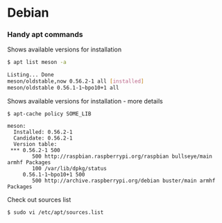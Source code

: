 # Debian

### Handy apt commands

Shows available versions for installation
```sh
$ apt list meson -a

Listing... Done
meson/oldstable,now 0.56.2-1 all [installed]
meson/oldstable 0.56.1-1~bpo10+1 all
```

Shows available versions for installation - more details
```
$ apt-cache policy SOME_LIB

meson:
  Installed: 0.56.2-1
  Candidate: 0.56.2-1
  Version table:
 *** 0.56.2-1 500
        500 http://raspbian.raspberrypi.org/raspbian bullseye/main armhf Packages
        100 /var/lib/dpkg/status
     0.56.1-1~bpo10+1 500
        500 http://archive.raspberrypi.org/debian buster/main armhf Packages
```

Check out sources list
```
$ sudo vi /etc/apt/sources.list
```
